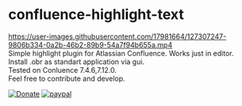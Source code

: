 # confluence-highlight-text
https://user-images.githubusercontent.com/17981664/127307247-9806b334-0a2b-46b2-89b9-54a7f94b655a.mp4  
Simple highlight plugin for Atlassian Confluence. Works just in editor.  
Install .obr as standart application via gui.  
Tested on Conluence 7.4.6,7.12.0.  
Feel free to contribute and develop.  

[![Donate](https://img.shields.io/badge/dizaar-Donate-blue.svg)](https://send.monobank.ua/jar/8QjvpJRb8E)
[![paypal](https://img.shields.io/badge/Donate-PayPal-blue.svg)](https://www.paypal.com/donate?hosted_button_id=P3FTQVQAVBTN4)
